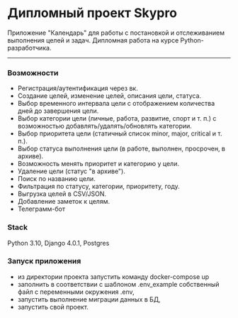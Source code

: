 # **Дипломный проект Skypro**
Приложение "Календарь" для работы с постановкой и отслеживанием выполнения целей и задач. Дипломная работа на курсе Python-разработчика.
____

### Возможности

* Регистрация/аутентификация через вк.
* Создание целей, изменение целей, описания цели, статуса.
* Выбор временного интервала цели с отображением количества дней до завершения цели.
* Выбор категории цели (личные, работа, развитие, спорт и т. п.) с возможностью добавлять/удалять/обновлять категории.
* Выбор приоритета цели (статичный список minor, major, critical и т. п.).
* Выбор статуса выполнения цели (в работе, выполнен, просрочен, в архиве).
* Возможность менять приоритет и категорию у цели.
* Удаление цели (статус "в архиве").
* Поиск по названию цели.
* Фильтрация по статусу, категории, приоритету, году.
* Выгрузка целей в CSV/JSON.
* Добавление заметок к целям.
* Телеграмм-бот

### Stack

Python 3.10, Django 4.0.1, Postgres

### Запуск приложения

* из директории проекта запустить команду docker-compose up    
* заполнить в соответствии с шаблоном .env_example собственный файл с переменными окружения .env,
* запустить выполнение миграции данных в БД,
* запустить свой проект.
